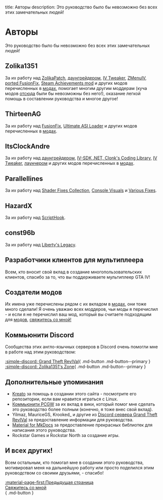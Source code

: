 title: Авторы
description: Это руководство было бы невозможно без всех этих замечательных людей!

# Авторы
Это руководство было бы невозможно без всех этих замечательных людей!

## Zolika1351
За их работу над [ZolikaPatch](essential-modding/zolikapatch.md), [даунгрейдером](../downgrading/#zolika1351), [IV Tweaker](../extras/modloading/#iv-tweaker),  [ZMenuIV](../extras/trainers/#zmenuiv), [ported FusionFix](essential-modding/fusionfix.md), [Steam Achievements mod](https://zolika1351.pages.dev/mods/ivsteamachievements) и других модов перечисленных в [модах](extras/mods.md), помогает многим другим моддерам (куча модов [отсюда](extras/mods.md) были бы невозможны без него!), оказание легкой помощь в составлении руководства и многое другое!

## ThirteenAG
За их работу над [FusionFix](essential-modding/fusionfix.md), [Ultimate ASI Loader](../mod-dependencies/#ultimate-asi-loader) и других модов перечисленных в [модах](extras/mods.md).

## ItsClockAndre
За их работу над [даунгрейдером](../downgrading/#itsclockandre), [IV-SDK .NET, Clonk's Coding Library](../mod-dependencies/#iv-sdk-net), [IV Tweaker](../extras/modloading/#iv-tweaker), [лаунчером](extras/launcher.md) и других модов перечисленных в [модах](extras/mods.md).

## Parallellines
За их работу над [Shader Fixes Collection](essential-modding/shader-fixes.md), [Console Visuals](extras/mods.md) и [Various Fixes](extras/mods.md).

## HazardX
За их работу над [ScriptHook](../mod-dependencies/#scripthook).

## const96b
За их работу над [Liberty's Legacy](../extras/trainers/#libertys-legacy).

## Разработчики клиентов для мультиплеера
Всем, кто вносит свой вклад в создание многопользовательских клиентов, спасибо за то, что вы поддерживаете мультиплеер GTA IV!

## Создатели модов
Их имена уже перечислены рядом с их вкладом в [модах](extras/mods.md), они тоже много сделали! Я очень уважаю всех моддеров, чьи моды я перечислил - и если я не перечислил ваш мод, который вы считаете подходящим для [модов](extras/mods.md), [свяжитесь со мной!](contact-me.md)

## Коммьюнити Discord
Сообщества этих англо-язычных серверов в Discord очень помогли мне в работе над этим руководством:

[:simple-discord: Grand Theft RevIVal](https://discord.gg/Wn5eCWGcpb){ .md-button .md-button--primary } [:simple-discord: Zolika1351's Zone](https://discord.gg/KTxxZcNxCc){ .md-button .md-button--primary } 

## Дополнительные упоминания
* [Kreato](https://github.com/kreatoo) за помощь в создании этого сайта - посмотрите его репозитории, если вам нравится играться с Linux.
* [Коммьюнити PCGW](https://www.pcgamingwiki.com/wiki/Grand_Theft_Auto_IV) за их вклад в вики, который помог мне сделать это руководство более полным (конечно, я тоже внес свой вклад).
* Yilmaz, MauriceGS, Krooked_ и другие из [Discord сервера Grand Theft RevIVal](https://discord.gg/Wn5eCWGcpb) за предоставление информации для руководства.
* [Material for MkDocs](https://squidfunk.github.io/mkdocs-material/) за предоставление прекрасных библиотек для написания этого руководства.
* Rockstar Games и Rockstar North за создание игры.

## И всех других!
Всем остальным, кто помогал мне в создании этого руководства, мотивировал меня на дальнейшую работу или просто поделился этим руководством со своими друзьями, - спасибо!

[:material-page-first:Предыдущая страница <br>Свяжитесь со мной</br>](contact-me.md){ .md-button }